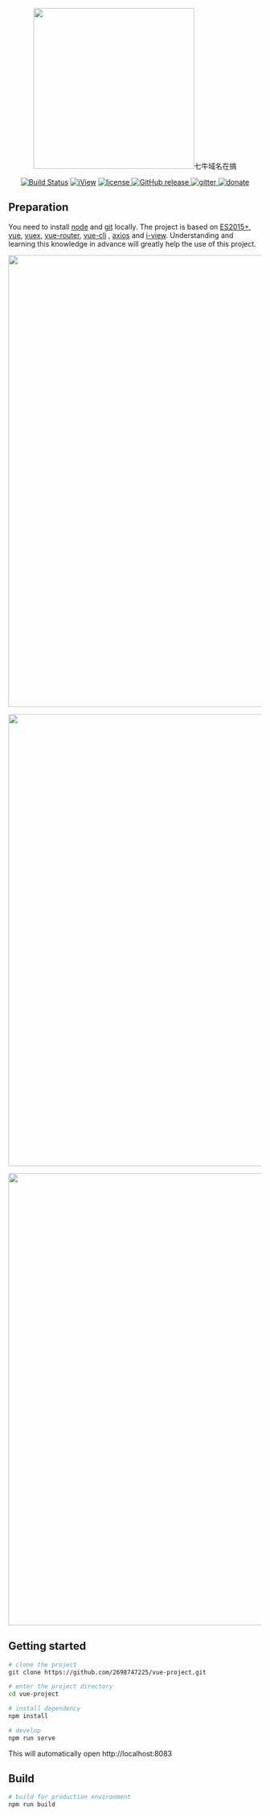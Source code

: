 <p align="center">
  <img width="320" src="http://q05zllqfu.bkt.clouddn.com/微信图片_20191030183532.jpg">七牛域名在搞
</p>

<p align="center">
  <a href="https://circleci.com/gh/vuejs/vue/tree/dev"><img src="https://img.shields.io/circleci/project/github/vuejs/vue/dev.svg" alt="Build Status"></a>
<a href="https://www.npmjs.org/package/iview" rel="nofollow"><img src="https://img.shields.io/npm/v/iview.svg?style=flat-square" alt="iView"></a>

  <a href="https://github.com/PanJiaChen/vue-element-admin/blob/master/LICENSE">
    <img src="https://img.shields.io/github/license/mashape/apistatus.svg" alt="license">
  </a>
  <a href="https://github.com/PanJiaChen/vue-element-admin/releases">
    <img src="https://img.shields.io/github/release/PanJiaChen/vue-element-admin.svg" alt="GitHub release">
  </a>
  <a href="https://gitter.im/vue-element-admin/discuss">
    <img src="https://badges.gitter.im/Join%20Chat.svg" alt="gitter">
  </a>
  <a href="https://panjiachen.github.io/vue-element-admin-site/donate">
    <img src="https://img.shields.io/badge/%24-donate-ff69b4.svg" alt="donate">
  </a>
</p>

## Preparation

You need to install [node](https://nodejs.org/) and [git](https://git-scm.com/) locally. The project is based on [ES2015+](https://es6.ruanyifeng.com/), [vue](https://cn.vuejs.org/index.html), [vuex](https://vuex.vuejs.org/zh-cn/), [vue-router](https://router.vuejs.org/zh-cn/), [vue-cli](https://github.com/vuejs/vue-cli) , [axios](https://github.com/axios/axios) and [i-view](https://github.com/iview/iview).
Understanding and learning this knowledge in advance will greatly help the use of this project.
 <p align="center">
  <img width="900" src="http://q05zllqfu.bkt.clouddn.com/微信截图_20191029205915.png">
</p>
<p align="center">
  <img width="900" src="http://q05zllqfu.bkt.clouddn.com/微信截图_20191029205936.png">
</p>
<p align="center">
  <img width="900" src="http://q05zllqfu.bkt.clouddn.com/微信截图_20191107131045.png">
</p>

## Getting started

```bash
# clone the project
git clone https://github.com/2698747225/vue-project.git

# enter the project directory
cd vue-project

# install dependency
npm install

# develop
npm run serve
```

This will automatically open http://localhost:8083

## Build

```bash
# build for production environment
npm run build
```



